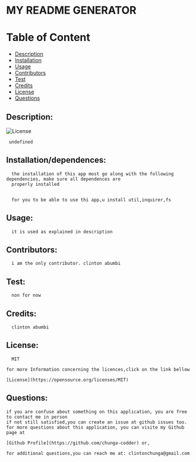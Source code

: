 

# MY README GENERATOR

# Table of Content

- [Description](#description)
- [Installation](#installation)
- [Usage](#usage)
- [Contributors](#contributors)
- [Test](#test)
- [Credits](#credits)
- [License](#license)
- [Questions](#questions)

## Description:

![License](https://img.shield.io/badge/License-MIT-blue.svg)

     undefined

## Installation/dependences:

      the installation of this app most go along with the following dependencies, make sure all dependences are 
      properly installed
       
      
      for you to be able to use thi app,u install util,inquirer,fs
      

## Usage:

      it is used as explained in description

 ## Contributors:

      i am the only contributor. clinton abumbi


## Test:

      non for now

## Credits:

      clinton abumbi

## License:

      MIT

    for more Information concerning the licences,click on the link bellow 

    [License](https://opensource.org/licenses/MIT)
      
      
 ## Questions:
    if you are confuse about something on this application, you are free to contact me in person
    if not still satisfied,you can create an issue at github issues too.
    for more questions about this application, you can visite my Github page at 

    [Github Profile](https://github.com/chunga-codder) or,

    for additional questions,you can reach me at: clintonchunga@gmail.com